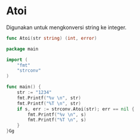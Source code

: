 # Atoi

Digunakan untuk mengkonversi string ke integer.

```go
func Atoi(str string) (int, error)
```

```go
package main

import (
	"fmt"
	"strconv"
)

func main() {
	str := "1234"
	fmt.Printf("%v \n", str)
	fmt.Printf("%T \n", str)
	if s, err := strconv.Atoi(str); err == nil {
		fmt.Printf("%v \n", s)
		fmt.Printf("%T \n", s)
	}
}Gg
```
